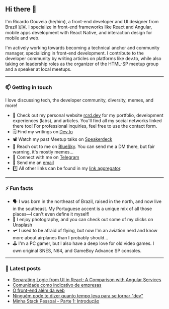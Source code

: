 ## Hi there 👋

I'm Ricardo Gouveia (he/him), a front-end developer and UI designer from Brazil 🇧🇷. I specialize in front-end frameworks like React and Angular, mobile apps development with React Native, and interaction design for mobile and web.

I'm actively working towards becoming a technical anchor and community manager, specializing in front-end development. I contribute to the developer community by writing articles on platforms like dev.to, while also taking on leadership roles as the organizer of the HTML-SP meetup group and a speaker at local meetups.

---

### 📫 Getting in touch

I love discussing tech, the developer community, diversity, memes, and more!

- 🔗 Check out my personal website [rcrd.dev](https://rcrd.dev) for my portfolio, development experiences (labs), and articles. You'll find all my social networks linked there too! For professional inquiries, feel free to use the contact form.
- 🗒 Find my writings on [Dev.to](https://dev.to/ricardogouveia3)
- 📽 Watch my past Meetup talks on [Speakerdeck](https://speakerdeck.com/ricardogouveia3)
- 🦋 Reach out to me on [BlueSky](https://bsky.app/profile/rcrd.dev). You can send me a DM there, but fair warning, it's mostly memes...
- 💬 Connect with me on [Telegram](https://t.me/ricardogouveia3)
- 📧 Send me an [email](mailto:me@rcrd.dev)
- *️⃣ All other links can be found in my [link aggregator](https://links.rcrd.dev/).

---

### ⚡ Fun facts

- 🗣 I was born in the northeast of Brazil, raised in the north, and now live in the southeast. My Portuguese accent is a unique mix of all those places—I can't even define it myself!
- 📸 I enjoy photography, and you can check out some of my clicks on [Unsplash](https://unsplash.com/@rcrd_landscape)
- 🛩 I used to be afraid of flying, but now I'm an aviation nerd and know more about airplanes than I probably should...
- 🕹 I'm a PC gamer, but I also have a deep love for old video games. I own original SNES, N64, and GameBoy Advance SP consoles.

---

### 📖 Latest posts
<!-- DEVTOPOSTS:START -->
- [Separating Logic from UI in React: A Comparison with Angular Services](https://dev.to/rcrd/separating-logic-from-ui-in-react-a-comparison-with-angular-services-5en)
- [Comunidade como indicativo de empresas](https://dev.to/rcrd/comunidade-como-indicativo-de-empresas-2jmd)
- [O front-end além da web](https://dev.to/rcrd/o-front-end-alem-da-web-1li3)
- [Ninguém pode te dizer quanto tempo leva para se tornar &quot;dev&quot;](https://dev.to/rcrd/ninguem-pode-dizer-quanto-tempo-leva-para-virar-dev-16n6)
- [Minha Stack Pessoal - Parte 1: Introdução](https://dev.to/ricardogouveia3/minha-stack-pessoal-parte-1-introducao-27fn)
<!-- DEVTOPOSTS:END -->
